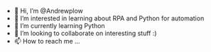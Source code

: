 - 👋 Hi, I’m @Andrewplow
- 👀 I’m interested in learning about RPA and Python for automation
- 🌱 I’m currently learning Python
- 💞️ I’m looking to collaborate on interesting stuff :)
- 📫 How to reach me ...

<!---
Andrewplow/Andrewplow is a ✨ special ✨ repository because its `README.md` (this file) appears on your GitHub profile.
You can click the Preview link to take a look at your changes.
--->
